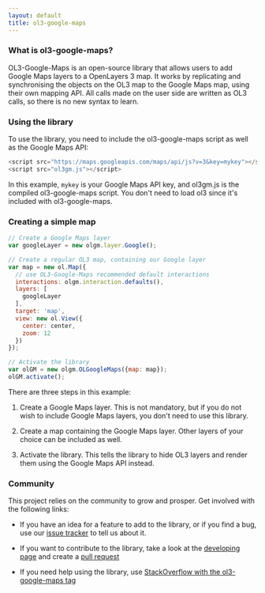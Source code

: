 ```yaml
---
layout: default
title: ol3-google-maps
---
```


### What is ol3-google-maps? ###

OL3-Google-Maps is an open-source library that allows users to add Google
Maps layers to a OpenLayers 3 map. It works by replicating and synchronising
the objects on the OL3 map to the Google Maps map, using their own mapping
API. All calls made on the user side are written as OL3 calls, so there is no
new syntax to learn.

### Using the library ###

To use the library, you need to include the ol3-google-maps script as well as
the Google Maps API:

```javascript
<script src="https://maps.googleapis.com/maps/api/js?v=3&key=mykey"></script>
<script src="ol3gm.js"></script>
```

In this example, `mykey` is your Google Maps API key, and ol3gm.js is the
compiled ol3-google-maps script. You don't need to load ol3 since it's included
with ol3-google-maps.

### Creating a simple map ###

```javascript
// Create a Google Maps layer
var googleLayer = new olgm.layer.Google();

// Create a regular OL3 map, containing our Google layer
var map = new ol.Map({
  // use OL3-Google-Maps recommended default interactions
  interactions: olgm.interaction.defaults(),
  layers: [
    googleLayer
  ],
  target: 'map',
  view: new ol.View({
    center: center,
    zoom: 12
  })
});

// Activate the library
var olGM = new olgm.OLGoogleMaps({map: map});
olGM.activate();
```

There are three steps in this example:

1. Create a Google Maps layer. This is not mandatory, but if you do not wish
to include Google Maps layers, you don't need to use this library.

2. Create a map containing the Google Maps layer. Other layers of your choice
can be included as well.

3. Activate the library. This tells the library to hide OL3 layers and render
them using the Google Maps API instead.

### Community ###

This project relies on the community to grow and prosper. Get involved with
the following links:

* If you have an idea for a feature to add to the library, or if you find a
bug, use our
[issue tracker](https://github.com/mapgears/ol3-google-maps/issues) to tell us
about it.

* If you want to contribute to the library, take a look at the
[developing page](https://github.com/mapgears/ol3-google-maps/blob/master/DEVELOPING.md)
and create a [pull request](https://github.com/mapgears/ol3-google-maps/pulls)

* If you need help using the library, use [StackOverflow with the
ol3-google-maps tag](http://stackoverflow.com/tags/ol3-google-maps/)
